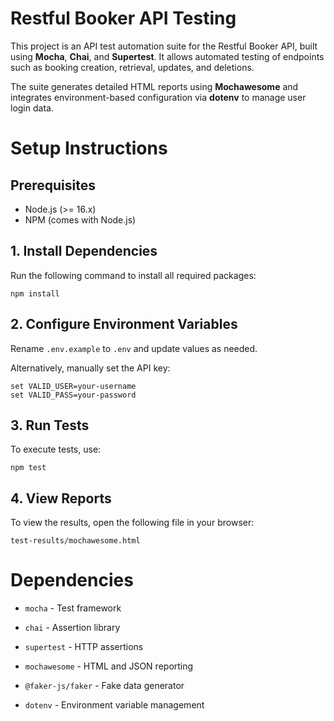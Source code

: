 # Restful Booker API Testing

This project is an API test automation suite for the Restful Booker API, built using **Mocha**, **Chai**, and **Supertest**. It allows automated testing of endpoints such as booking creation, retrieval, updates, and deletions.

The suite generates detailed HTML reports using **Mochawesome** and integrates environment-based configuration via **dotenv** to manage user login data.

# Setup Instructions

## Prerequisites
- Node.js (>= 16.x)
- NPM (comes with Node.js)

## 1. Install Dependencies

Run the following command to install all required packages:

```
npm install
```

## 2. Configure Environment Variables

Rename `.env.example` to `.env` and update values as needed.

Alternatively, manually set the API key:

```
set VALID_USER=your-username
set VALID_PASS=your-password
```

## 3. Run Tests

To execute tests, use:

```
npm test
```


## 4. View Reports

To view the results, open the following file in your browser:

```
test-results/mochawesome.html
```

# Dependencies

- `mocha` - Test framework

- `chai` - Assertion library

- `supertest` - HTTP assertions

- `mochawesome` - HTML and JSON reporting

- `@faker-js/faker` - Fake data generator

- `dotenv` - Environment variable management